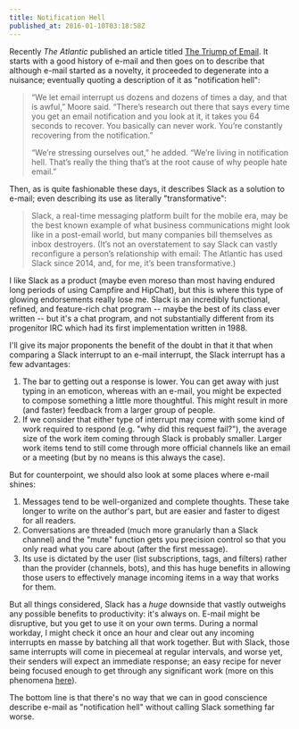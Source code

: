 ```yaml
---
title: Notification Hell
published_at: 2016-01-10T03:18:58Z
---
```


Recently _The Atlantic_ published an article titled [The Triump of
Email][atlantic]. It starts with a good history of e-mail and then goes on to
describe that although e-mail started as a novelty, it proceeded to degenerate
into a nuisance; eventually quoting a description of it as "notification hell":

> “We let email interrupt us dozens and dozens of times a day, and that is
> awful,” Moore said. “There’s research out there that says every time you get
> an email notification and you look at it, it takes you 64 seconds to recover.
> You basically can never work. You’re constantly recovering from the
> notification.”
>
> “We’re stressing ourselves out,” he added. “We’re living in notification
> hell. That’s really the thing that’s at the root cause of why people hate
> email.”

Then, as is quite fashionable these days, it describes Slack as a solution to
e-mail; even describing its use as literally "transformative":

> Slack, a real-time messaging platform built for the mobile era, may be the
> best known example of what business communications might look like in a
> post-email world, but many companies bill themselves as inbox destroyers.
> (It’s not an overstatement to say Slack can vastly reconfigure a person’s
> relationship with email: The Atlantic has used Slack since 2014, and, for me,
> it’s been transformative.)

I like Slack as a product (maybe even moreso than most having endured long
periods of using Campfire and HipChat), but this is where this type of glowing
endorsements really lose me. Slack is an incredibly functional, refined, and
feature-rich chat program -- maybe the best of its class ever written -- but
it's a chat program, and not substantially different from its progenitor IRC
which had its first implementation written in 1988.

I'll give its major proponents the benefit of the doubt in that it that when
comparing a Slack interrupt to an e-mail interrupt, the Slack interrupt has a
few advantages:

1. The bar to getting out a response is lower. You can get away with just
   typing in an emoticon, whereas with an e-mail, you might be expected to
   compose something a little more thoughtful. This might result in more (and
   faster) feedback from a larger group of people.
2. If we consider that either type of interrupt may come with some kind of work
   required to respond (e.g. "why did this request fail?"), the average size of
   the work item coming through Slack is probably smaller. Larger work
   items tend to still come through more official channels like an email or a
   meeting (but by no means is this always the case).

But for counterpoint, we should also look at some places where e-mail shines:

1. Messages tend to be well-organized and complete thoughts. These take longer
   to write on the author's part, but are easier and faster to digest for all
   readers.
2. Conversations are threaded (much more granularly than a Slack channel) and
   the "mute" function gets you precision control so that you only read what
   you care about (after the first message).
3. Its use is dictated by the user (list subscriptions, tags, and filters)
   rather than the provider (channels, bots), and this has huge benefits in
   allowing those users to effectively manage incoming items in a way that
   works for them.

But all things considered, Slack has a _huge_ downside that vastly outweighs
any possible benefits to productivity: it's always on. E-mail might be
disruptive, but you get to use it on your own terms. During a normal workday, I
might check it once an hour and clear out any incoming interrupts en masse by
batching all that work together. But with Slack, those same interrupts will
come in piecemeal at regular intervals, and worse yet, their senders will
expect an immediate response; an easy recipe for never being focused enough to
get through any significant work (more on this phenomena
[here][slack-distractor]).

The bottom line is that there's no way that we can in good conscience describe
e-mail as "notification hell" without calling Slack something far worse.

[atlantic]: http://www.theatlantic.com/technology/archive/2016/01/what-comes-after-email/422625/?single_page=true
[slack-distractor]: http://www.guilded.co/blog/2015/08/29/slack-the-ultimate-distractor.html
